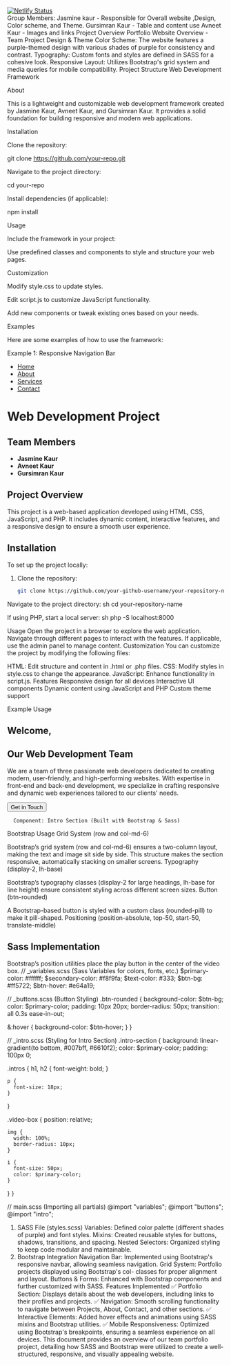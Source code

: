 [![Netlify Status](https://api.netlify.com/api/v1/badges/a17313e1-0d35-48d5-b659-54a709f97f06/deploy-status)](https://willowy-biscochitos-d1238e.netlify.app/)
<br>
Group Members:
Jasmine kaur  - Responsible for Overall website ,Design, Color scheme, and Theme.
Gursimran Kaur - Table and content use
Avneet Kaur - Images and links
Project Overview
Portfolio Website Overview - Team Project
Design & Theme
Color Scheme: The website features a purple-themed design with various shades of purple for consistency and contrast.
Typography: Custom fonts and styles are defined in SASS for a cohesive look.
Responsive Layout: Utilizes Bootstrap's grid system and media queries for mobile compatibility.
Project Structure
Web Development Framework

About

This is a lightweight and customizable web development framework created by Jasmine Kaur, Avneet Kaur, and Gursimran Kaur. It provides a solid foundation for building responsive and modern web applications.

Installation

Clone the repository:

git clone https://github.com/your-repo.git

Navigate to the project directory:

cd your-repo

Install dependencies (if applicable):

npm install

Usage

Include the framework in your project:

<link rel="stylesheet" href="style.css">
<script src="script.js"></script>

Use predefined classes and components to style and structure your web pages.

Customization

Modify style.css to update styles.

Edit script.js to customize JavaScript functionality.

Add new components or tweak existing ones based on your needs.

Examples

Here are some examples of how to use the framework:

Example 1: Responsive Navigation Bar

<nav class="navbar">
  <ul>
    <li><a href="#">Home</a></li>
    <li><a href="#">About</a></li>
     <li><a href="#">Services</a>
    <li><a href="#">Contact</a></li>
  </ul>
</nav>

# Web Development Project  

## Team Members  
- **Jasmine Kaur**  
- **Avneet Kaur**  
- **Gursimran Kaur**  

## Project Overview  
This project is a web-based application developed using HTML, CSS, JavaScript, and PHP. It includes dynamic content, interactive features, and a responsive design to ensure a smooth user experience.  

## Installation  
To set up the project locally:  
1. Clone the repository:  
   ```sh
   git clone https://github.com/your-github-username/your-repository-name.git

Navigate to the project directory:
sh
cd your-repository-name

If using PHP, start a local server:
sh
php -S localhost:8000

Usage
Open the project in a browser to explore the web application.
Navigate through different pages to interact with the features.
If applicable, use the admin panel to manage content.
Customization
You can customize the project by modifying the following files:

HTML: Edit structure and content in .html or .php files.
CSS: Modify styles in style.css to change the appearance.
JavaScript: Enhance functionality in script.js.
Features
Responsive design for all devices
Interactive UI components
Dynamic content using JavaScript and PHP
Custom theme support

Example Usage
<section id="home" class="intro-section">
  <div class="container">
    <div class="row align-items-center text-white">
      <!-- START THE CONTENT FOR THE INTRO -->
      <div class="col-md-6 intros text-start">
        <h1 class="display-2">Welcome,</h1>
        <h2>Our Web Development Team</h2>
        <p class="display-2--description lh-base">
          We are a team of three passionate web developers dedicated to creating modern, user-friendly, and high-performing websites. With expertise in front-end and back-end development, we specialize in crafting responsive and dynamic web experiences tailored to our clients' needs.
        </p>
        <button type="button" class="rounded-pill btn-rounded">
          Get in Touch
          <span><i class="fas fa-arrow-right"></i></span>
        </button>
      </div>

      Component: Intro Section (Built with Bootstrap & Sass)
Bootstrap Usage
Grid System (row and col-md-6)

Bootstrap’s grid system (row and col-md-6) ensures a two-column layout, making the text and image sit side by side.
This structure makes the section responsive, automatically stacking on smaller screens.
Typography (display-2, lh-base)

Bootstrap’s typography classes (display-2 for large headings, lh-base for line height) ensure consistent styling across different screen sizes.
Button (btn-rounded)

A Bootstrap-based button is styled with a custom class (rounded-pill) to make it pill-shaped.
Positioning (position-absolute, top-50, start-50, translate-middle)

<h2>Sass Implementation</h2>
Bootstrap’s position utilities place the play button in the center of the video box.
// _variables.scss (Sass Variables for colors, fonts, etc.)
$primary-color: #ffffff;
$secondary-color: #f8f9fa;
$text-color: #333;
$btn-bg: #ff5722;
$btn-hover: #e64a19;

// _buttons.scss (Button Styling)
.btn-rounded {
  background-color: $btn-bg;
  color: $primary-color;
  padding: 10px 20px;
  border-radius: 50px;
  transition: all 0.3s ease-in-out;

  &:hover {
    background-color: $btn-hover;
  }
}

// _intro.scss (Styling for Intro Section)
.intro-section {
  background: linear-gradient(to bottom, #007bff, #6610f2);
  color: $primary-color;
  padding: 100px 0;

  .intros {
    h1, h2 {
      font-weight: bold;
    }

    p {
      font-size: 18px;
    }
  }

  .video-box {
    position: relative;
    
    img {
      width: 100%;
      border-radius: 10px;
    }

    i {
      font-size: 50px;
      color: $primary-color;
    }
  }
}

// main.scss (Importing all partials)
@import "variables";
@import "buttons";
@import "intro";


1. SASS File (styles.scss)
Variables: Defined color palette (different shades of purple) and font styles.
Mixins: Created reusable styles for buttons, shadows, transitions, and spacing.
Nested Selectors: Organized styling to keep code modular and maintainable.
2. Bootstrap Integration
Navigation Bar: Implemented using Bootstrap's responsive navbar, allowing seamless navigation.
Grid System: Portfolio projects displayed using Bootstrap's col- classes for proper alignment and layout.
Buttons & Forms: Enhanced with Bootstrap components and further customized with SASS.
Features Implemented
✅ Portfolio Section: Displays details about the web developers, including links to their profiles and projects. 
✅ Navigation: Smooth scrolling functionality to navigate between Projects, About, Contact, and other sections. 
✅ Interactive Elements: Added hover effects and animations using SASS mixins and Bootstrap utilities. 
✅ Mobile Responsiveness: Optimized using Bootstrap's breakpoints, ensuring a seamless experience on all devices.
This document provides an overview of our team portfolio project, detailing how SASS and Bootstrap were utilized to create a well-structured, responsive, and visually appealing website.


